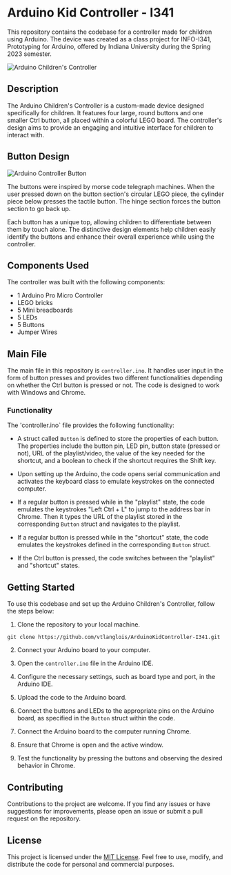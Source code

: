 # Arduino Kid Controller - I341

This repository contains the codebase for a controller made for children using Arduino. The device was created as a class project for INFO-I341, Prototyping for Arduino, offered by Indiana University during the Spring 2023 semester.

![Arduino Children's Controller](controller_photo.jpg)

## Description

The Arduino Children's Controller is a custom-made device designed specifically for children. It features four large, round buttons and one smaller Ctrl button, all placed within a colorful LEGO board. The controller's design aims to provide an engaging and intuitive interface for children to interact with.

## Button Design

![Arduino Controller Button](controller_button.jpg)

The buttons were inspired by morse code telegraph machines. When the user pressed down on the button section's circular LEGO piece, the cylinder piece below presses the tactile button. The hinge section forces the button section to go back up.

Each button has a unique top, allowing children to differentiate between them by touch alone. The distinctive design elements help children easily identify the buttons and enhance their overall experience while using the controller.

## Components Used

The controller was built with the following components:
- 1 Arduino Pro Micro Controller
- LEGO bricks
- 5 Mini breadboards
- 5 LEDs
- 5 Buttons
- Jumper Wires

## Main File

The main file in this repository is `controller.ino`. It handles user input in the form of button presses and provides two different functionalities depending on whether the Ctrl button is pressed or not. The code is designed to work with Windows and Chrome.

### Functionality

The 'controller.ino` file provides the following functionality:

- A struct called `Button` is defined to store the properties of each button. The properties include the button pin, LED pin, button state (pressed or not), URL of the playlist/video, the value of the key needed for the shortcut, and a boolean to check if the shortcut requires the Shift key.

- Upon setting up the Arduino, the code opens serial communication and activates the keyboard class to emulate keystrokes on the connected computer.

- If a regular button is pressed while in the "playlist" state, the code emulates the keystrokes "Left Ctrl + L" to jump to the address bar in Chrome. Then it types the URL of the playlist stored in the corresponding `Button` struct and navigates to the playlist.

- If a regular button is pressed while in the "shortcut" state, the code emulates the keystrokes defined in the corresponding `Button` struct.

- If the Ctrl button is pressed, the code switches between the "playlist" and "shortcut" states.

## Getting Started

To use this codebase and set up the Arduino Children's Controller, follow the steps below:

1. Clone the repository to your local machine.

```shell
git clone https://github.com/vtlanglois/ArduinoKidController-I341.git
```

2. Connect your Arduino board to your computer.

3. Open the `controller.ino` file in the Arduino IDE.

4. Configure the necessary settings, such as board type and port, in the Arduino IDE.

5. Upload the code to the Arduino board.

6. Connect the buttons and LEDs to the appropriate pins on the Arduino board, as specified in the `Button` struct within the code.

7. Connect the Arduino board to the computer running Chrome.

8. Ensure that Chrome is open and the active window.

9. Test the functionality by pressing the buttons and observing the desired behavior in Chrome.

## Contributing

Contributions to the project are welcome. If you find any issues or have suggestions for improvements, please open an issue or submit a pull request on the repository.

## License

This project is licensed under the [MIT License](LICENSE). Feel free to use, modify, and distribute the code for personal and commercial purposes.
